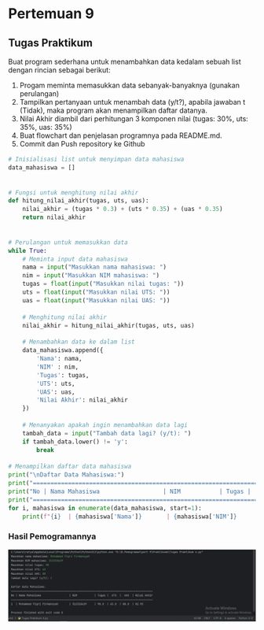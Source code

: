 # Pertemuan 9

## Tugas Praktikum

Buat program sederhana untuk menambahkan data kedalam sebuah
list dengan rincian sebagai berikut:
1. Progam meminta memasukkan data sebanyak-banyaknya (gunakan perulangan)
2. Tampilkan pertanyaan untuk menambah data (y/t?), apabila jawaban t (Tidak), maka program akan menampilkan daftar datanya. 
3. Nilai Akhir diambil dari perhitungan 3 komponen nilai (tugas: 30%, uts: 35%, uas: 35%)
4. Buat flowchart dan penjelasan programnya pada README.md.
5. Commit dan Push repository ke Github

```python
# Inisialisasi list untuk menyimpan data mahasiswa
data_mahasiswa = []


# Fungsi untuk menghitung nilai akhir
def hitung_nilai_akhir(tugas, uts, uas):
    nilai_akhir = (tugas * 0.3) + (uts * 0.35) + (uas * 0.35)
    return nilai_akhir


# Perulangan untuk memasukkan data
while True:
    # Meminta input data mahasiswa
    nama = input("Masukkan nama mahasiswa: ")
    nim = input("Masukkan NIM mahasiswa: ")
    tugas = float(input("Masukkan nilai tugas: "))
    uts = float(input("Masukkan nilai UTS: "))
    uas = float(input("Masukkan nilai UAS: "))

    # Menghitung nilai akhir
    nilai_akhir = hitung_nilai_akhir(tugas, uts, uas)

    # Menambahkan data ke dalam list
    data_mahasiswa.append({
        'Nama': nama,
        'NIM' : nim,
        'Tugas': tugas,
        'UTS': uts,
        'UAS': uas,
        'Nilai Akhir': nilai_akhir
    })

    # Menanyakan apakah ingin menambahkan data lagi
    tambah_data = input("Tambah data lagi? (y/t): ")
    if tambah_data.lower() != 'y':
        break

# Menampilkan daftar data mahasiswa
print("\nDaftar Data Mahasiswa:")
print("==========================================================================================")
print("No | Nama Mahasiswa                  | NIM           | Tugas |  UTS  |  UAS  | Nilai Akhir")
print("==========================================================================================")
for i, mahasiswa in enumerate(data_mahasiswa, start=1):
    print(f"{i}  | {mahasiswa['Nama']}       | {mahasiswa['NIM']}     | {mahasiswa['Tugas']}  | {mahasiswa['UTS']}  | {mahasiswa['UAS']}  | {mahasiswa['Nilai Akhir']:.2f}")
```

### Hasil Pemogramannya
![](Screenshot/Screenshot.png)